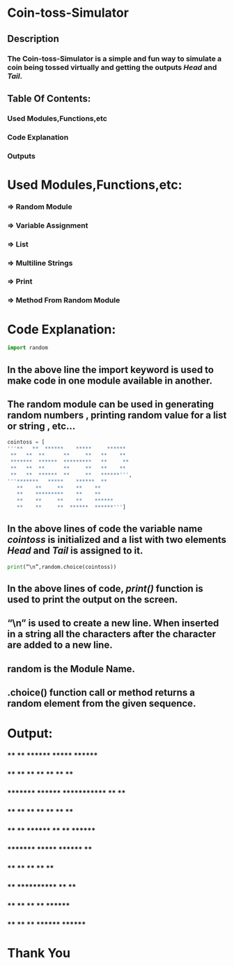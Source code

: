 # Coin-toss-Simulator
## Description
### The Coin-toss-Simulator is a simple and fun way to simulate a coin being tossed virtually and getting the outputs *Head* and *Tail*.

## Table Of Contents:
### Used Modules,Functions,etc
### Code Explanation 
### Outputs

# Used Modules,Functions,etc:
### => Random Module
### => Variable Assignment 
### => List 
### => Multiline Strings 
### => Print 
### => Method From Random Module

# Code Explanation:
```python
import random 
```
## In the above line the import keyword is used to make code in one module available in another. 
## The random module can be used in generating random numbers , printing random value for a list or string , etc…

```python
cointoss = [
'''**   **  ******    *****     ******
 **   **  **      **     **   **    **
 *******  ******  *********   **     **
 **   **  **      **     **   **    **
 **   **  ******  **     **   ******''',
'''*******   *****    ******  **
   **    **     **    **    **
   **    *********    **    ** 
   **    **     **    **    ******
   **    **     **  ******  ******''']
```
## In the above lines of code the variable name *cointoss* is initialized and a list with two elements *Head* and *Tail* is assigned to it.

```python
print(“\n”,random.choice(cointoss))
```
## In the above lines of code, *print()* function is used to print the output on the screen.
## “\n” is used to create a new line. When inserted in a string all the characters after the character are added to a new line.
## random is the Module Name.
## .choice() function call or method returns a random element from the given sequence.

# Output:
###   **   **  ******      *****       ******
###   **   **  **       **       **    **     **
###   *******  ******   ***********    **       **
###   **   **  **	     **        **   **     **
###   **   **  ******   **        **   ******

###   *******       *****     ******   **
###      **       **      **    **     **
###      **       **********    **     **    
###      **       **      **    **     ******
###      **       **      **  ******   ******


# Thank You









